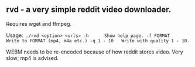 ## rvd - a very simple reddit video downloader.
Requires wget and ffmpeg.

Usage:``` ./rvd <option> <urls>
	-h 		Show help page.
	-f FORMAT	Write to FORMAT (mp4, m4a etc.)
	-q 1 - 10	Write with quality 1 - 10.```

WEBM needs to be re-encoded because of how reddit stores video. Very slow; mp4 is advised.
